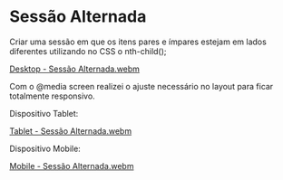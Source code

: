 # Sessão Alternada

Criar uma sessão em que os itens pares e ímpares estejam em lados diferentes utilizando no CSS o nth-child();

[Desktop - Sessão Alternada.webm](https://github.com/BiancaBarcelos/sessao-alternada/assets/136381822/06daa756-2902-4e6c-9e69-2ea22064c12a)

Com o @media screen realizei o ajuste necessário no layout para ficar totalmente responsivo.

Dispositivo Tablet:

[Tablet - Sessão Alternada.webm](https://github.com/BiancaBarcelos/sessao-alternada/assets/136381822/6383d154-0ded-4d73-96ee-71fc762ca22c)

Dispositivo Mobile:

[Mobile - Sessão Alternada.webm](https://github.com/BiancaBarcelos/sessao-alternada/assets/136381822/a35630fe-795f-41a6-8bad-1081e96e8be6)
